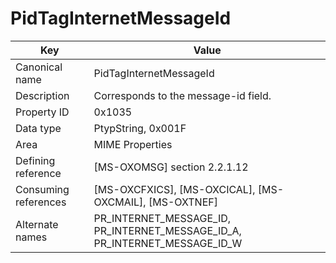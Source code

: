 # PidTagInternetMessageId

| Key | Value |
|---|---|
| Canonical name | PidTagInternetMessageId |
| Description | Corresponds to the message-id field. |
| Property ID | 0x1035 |
| Data type | PtypString, 0x001F |
| Area | MIME Properties |
| Defining reference | [MS-OXOMSG] section 2.2.1.12 |
| Consuming references | [MS-OXCFXICS], [MS-OXCICAL], [MS-OXCMAIL], [MS-OXTNEF] |
| Alternate names | PR_INTERNET_MESSAGE_ID, PR_INTERNET_MESSAGE_ID_A, PR_INTERNET_MESSAGE_ID_W |
